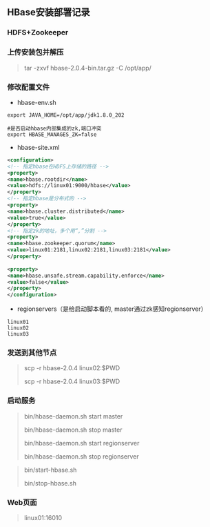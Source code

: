 ## **HBase安装部署记录**

### HDFS+Zookeeper

### 上传安装包并解压

> tar -zxvf hbase-2.0.4-bin.tar.gz -C /opt/app/

### 修改配置文件

- hbase-env.sh

```shell
export JAVA_HOME=/opt/app/jdk1.8.0_202

#是否启动hbase内部集成的zk,端口冲突
export HBASE_MANAGES_ZK=false
```

- hbase-site.xml

```xml
<configuration>
<!-- 指定hbase在HDFS上存储的路径 -->
<property>
<name>hbase.rootdir</name>
<value>hdfs://linux01:9000/hbase</value>
</property>
<!-- 指定hbase是分布式的 -->
<property>
<name>hbase.cluster.distributed</name>
<value>true</value>
</property>
<!-- 指定zk的地址，多个用“,”分割 -->
<property>
<name>hbase.zookeeper.quorum</name>
<value>linux01:2181,linux02:2181,linux03:2181</value>
</property>
    
<property>
<name>hbase.unsafe.stream.capability.enforce</name>
<value>false</value>
</property>
</configuration>
```

- regionservers（是给启动脚本看的, master通过zk感知regionserver）

```
linux01
linux02
linux03
```

### 发送到其他节点

> scp -r hbase-2.0.4 linux02:$PWD
>
> scp -r hbase-2.0.4 linux03:$PWD

### 启动服务

> bin/hbase-daemon.sh start master
>
> bin/hbase-daemon.sh stop master
>
> bin/hbase-daemon.sh start regionserver
>
> bin/hbase-daemon.sh stop regionserver

> bin/start-hbase.sh
>
> bin/stop-hbase.sh

### Web页面

> linux01:16010